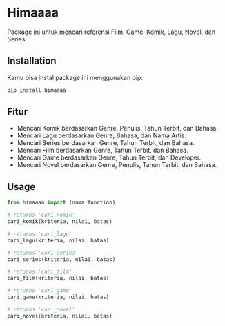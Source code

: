 # Himaaaa

Package ini untuk mencari referensi Film, Game, Komik, Lagu, Novel, dan Series.

## Installation

Kamu bisa instal package ini menggunakan pip:

```bash
pip install himaaaa
```
## Fitur
- Mencari Komik berdasarkan Genre, Penulis, Tahun Terbit, dan Bahasa.
- Mencari Lagu berdasarkan Genre, Bahasa, dan Nama Artis.
- Mencari Series berdasarkan Genre, Tahun Terbit, dan Bahasa.
- Mencari Film berdasarkan Genre, Tahun Terbit, dan Bahasa.
- Mencari Game berdasarkan Genre, Tahun Terbit, dan Developer.
- Mencari Novel berdasarkan Genre, Penulis, Tahun Terbit, dan Bahasa.

## Usage

```python
from himaaaa import (nama function)

# returns 'cari_komik'
cari_komik(kriteria, nilai, batas)

# returns 'cari_lagu'
cari_lagu(kriteria, nilai, batas)

# returns 'cari_series'
cari_series(kriteria, nilai, batas)

# returns 'cari_film'
cari_film(kriteria, nilai, batas)

# returns 'cari_game'
cari_game(kriteria, nilai, batas)

# returns 'cari_novel'
cari_novel(kriteria, nilai, batas)
```
